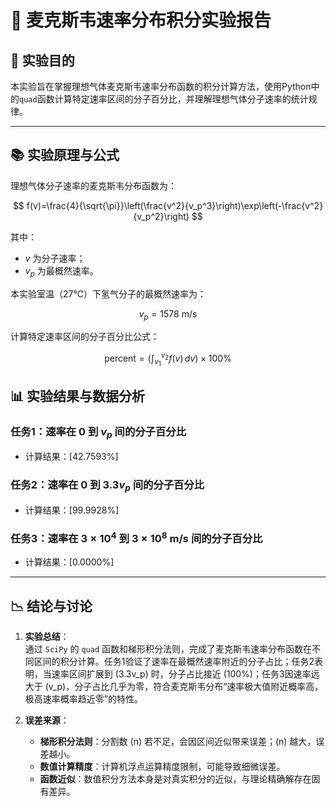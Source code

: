 # 📗 麦克斯韦速率分布积分实验报告

## 📖 实验目的

本实验旨在掌握理想气体麦克斯韦速率分布函数的积分计算方法，使用Python中的`quad`函数计算特定速率区间的分子百分比，并理解理想气体分子速率的统计规律。

---

## 📚 实验原理与公式

理想气体分子速率的麦克斯韦分布函数为：

$$
f(v)=\frac{4}{\sqrt{\pi}}\left(\frac{v^2}{v_p^3}\right)\exp\left(-\frac{v^2}{v_p^2}\right)
$$

其中：

-  $v$ 为分子速率；
-  $v_p$ 为最概然速率。

本实验室温（27℃）下氢气分子的最概然速率为：

$$
v_{p} = 1578 \text{ m/s}
$$

计算特定速率区间的分子百分比公式：

$$
\text{percent} = \left(\int_{v_1}^{v_2} f(v) \, dv\right) \times 100\%
$$


## 📊 实验结果与数据分析

### 任务1：速率在 $0$ 到 $v_p$ 间的分子百分比

- 计算结果：[42.7593%]

### 任务2：速率在 $0$ 到 $3.3v_p$ 间的分子百分比

- 计算结果：[99.9928%]

### 任务3：速率在 $3\times 10^4$ 到 $3\times 10^8$ m/s 间的分子百分比

- 计算结果：[0.0000%]

---

## 📉 结论与讨论

1. **实验总结**：  
   通过 `SciPy` 的 `quad` 函数和梯形积分法则，完成了麦克斯韦速率分布函数在不同区间的积分计算。任务1验证了速率在最概然速率附近的分子占比；任务2表明，当速率区间扩展到 \(3.3v_p\) 时，分子占比接近 \(100\%\)；任务3因速率远大于 \(v_p\)，分子占比几乎为零，符合麦克斯韦分布“速率极大值附近概率高，极高速率概率趋近零”的特性。  

2. **误差来源**：  
   - **梯形积分法则**：分割数 \(n\) 若不足，会因区间近似带来误差；\(n\) 越大，误差越小。  
   - **数值计算精度**：计算机浮点运算精度限制，可能导致细微误差。  
   - **函数近似**：数值积分方法本身是对真实积分的近似，与理论精确解存在固有差异。

